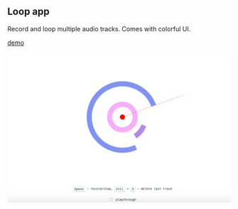 ## Loop app

Record and loop multiple audio tracks. Comes with colorful UI.

[demo](https://amiselaytes.com/webaudio/loop/)

[![loop app screenshot](./loop-app.png)](https://amiselaytes.com/webaudio/loop)
